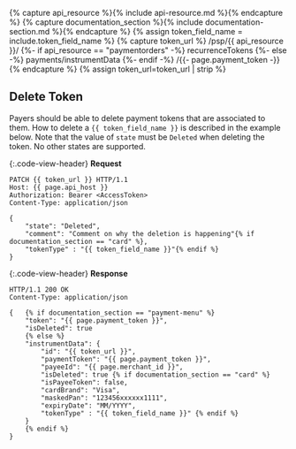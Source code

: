 {% capture api_resource %}{% include api-resource.md %}{% endcapture %}
{% capture documentation_section %}{% include documentation-section.md %}{% endcapture %}
{% assign token_field_name = include.token_field_name %}
{% capture token_url %}
    /psp/{{ api_resource }}/
    {%- if api_resource == "paymentorders" -%}
        recurrenceTokens
    {%- else -%}
        payments/instrumentData
    {%- endif -%}
    /{{- page.payment_token -}}
{% endcapture %}
{% assign token_url=token_url | strip %}

## Delete Token

Payers should be able to delete payment tokens that are associated to
them. How to delete a `{{ token_field_name }}` is described in the example below.
Note that the value of `state` must be `Deleted` when deleting the token.
No other states are supported.

{:.code-view-header}
**Request**

```http
PATCH {{ token_url }} HTTP/1.1
Host: {{ page.api_host }}
Authorization: Bearer <AccessToken>
Content-Type: application/json

{
    "state": "Deleted",
    "comment": "Comment on why the deletion is happening"{% if documentation_section == "card" %},
    "tokenType" : "{{ token_field_name }}"{% endif %}
}
```

{:.code-view-header}
**Response**

```http
HTTP/1.1 200 OK
Content-Type: application/json

{   {% if documentation_section == "payment-menu" %}
    "token": "{{ page.payment_token }}",
    "isDeleted": true
    {% else %}
    "instrumentData": {
        "id": "{{ token_url }}",
        "paymentToken": "{{ page.payment_token }}",
        "payeeId": "{{ page.merchant_id }}",
        "isDeleted": true {% if documentation_section == "card" %}
        "isPayeeToken": false,
        "cardBrand": "Visa",
        "maskedPan": "123456xxxxxx1111",
        "expiryDate": "MM/YYYY",
        "tokenType" : "{{ token_field_name }}" {% endif %}
    }
    {% endif %}
}
```
